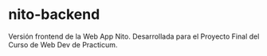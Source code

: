 # nito-backend
Versión frontend de la Web App Nito. Desarrollada para el Proyecto Final del Curso de Web Dev de Practicum.
